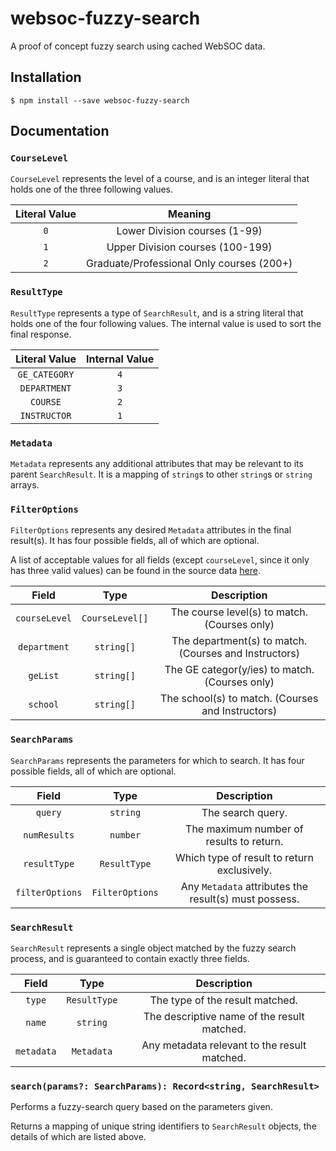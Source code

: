 # websoc-fuzzy-search

A proof of concept fuzzy search using cached WebSOC data.

## Installation

`$ npm install --save websoc-fuzzy-search`

## Documentation

### `CourseLevel`
`CourseLevel` represents the level of a course, and is an integer literal that holds one of the three following values.

|  Literal Value  |                   Meaning                   |
|:---------------:|:-------------------------------------------:|
|       `0`       |        Lower Division courses (1-99)        |
|       `1`       |      Upper Division courses (100-199)       |
|       `2`       |  Graduate/Professional Only courses (200+)  |

### `ResultType`
`ResultType` represents a type of `SearchResult`, and is a string literal that holds one of the four following values.
The internal value is used to sort the final response.

|  Literal Value  |  Internal Value  |
|:---------------:|:----------------:|
|  `GE_CATEGORY`  |       `4`        |
|  `DEPARTMENT`   |       `3`        |
|    `COURSE`     |       `2`        |
|  `INSTRUCTOR`   |       `1`        |

### `Metadata`
`Metadata` represents any additional attributes that may be relevant to its parent `SearchResult`. It is a mapping of
`string`s to other `string`s or `string` arrays.

### `FilterOptions`
`FilterOptions` represents any desired `Metadata` attributes in the final result(s). It has four possible fields, all of
which are optional.

A list of acceptable values for all fields (except `courseLevel`, since it only has three valid values) can be found in
the source data [here](https://github.com/icssc/wfs-scripts/tree/main/sources).

|     Field     |       Type       |                      Description                       |
|:-------------:|:----------------:|:------------------------------------------------------:|
| `courseLevel` | `CourseLevel[]`  |      The course level(s) to match. (Courses only)      |
| `department`  |    `string[]`    | The department(s) to match. (Courses and Instructors)  |
|   `geList`    |    `string[]`    |     The GE categor(y/ies) to match. (Courses only)     |
|   `school`    |    `string[]`    |   The school(s) to match. (Courses and Instructors)    |

### `SearchParams`
`SearchParams` represents the parameters for which to search. It has four possible fields, all of which are optional.

|      Field      |      Type       |                      Description                      |
|:---------------:|:---------------:|:-----------------------------------------------------:|
|     `query`     |    `string`     |                   The search query.                   |
|  `numResults`   |    `number`     |       The maximum number of results to return.        |
|  `resultType`   |  `ResultType`   |      Which type of result to return exclusively.      |
| `filterOptions` | `FilterOptions` | Any `Metadata` attributes the result(s) must possess. |

### `SearchResult`
`SearchResult` represents a single object matched by the fuzzy search process, and is guaranteed to contain exactly
three fields.

|   Field    |     Type     |                 Description                  |
|:----------:|:------------:|:--------------------------------------------:|
|   `type`   | `ResultType` |       The type of the result matched.        |
|   `name`   |   `string`   | The descriptive name of the result matched.  |
| `metadata` |  `Metadata`  | Any metadata relevant to the result matched. |

### `search(params?: SearchParams): Record<string, SearchResult>`
Performs a fuzzy-search query based on the parameters given.

Returns a mapping of unique string identifiers to `SearchResult` objects, the details of which are listed above.
